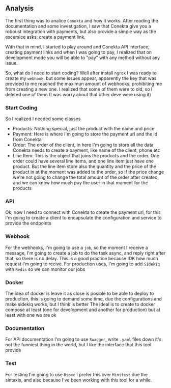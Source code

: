 ## Analysis

The first thing was to analice `Conekta` and how it works. After reading the documentation
and some investigation, I saw that Conekta give you a roboust integration with payments, but
also provide a simple way as the excersice asks: create a payment link.

With that in mind, I started to play around and Conekta API interface, creating payment links
and when I was going to pay, I realized that on development mode you will be able to "pay"
with any method without any issue.

So, what do I need to start coding? Well after install `ngrok` I was ready to create my `webhook`,
but some issues appear, apparently the key that was provided to me reached the maximun amount of
webhooks, prohibiting me from creating a new one. I realized that some of them were to old, so
I deleted one of them (I was worry about that other deve were using it)

### Start Coding

So I realized I needed some classes
  - Products: Nothing special, just the product with the name and price
  - Payment: Here is where I'm going to store the payment url and the id from Conekta
  - Order: The order of the client, in here I'm going to store all the data Conekta needs
  to create a payment, like name of the client, phone etc
  - Line Item: This is the object that joins the products and the order. One order could
  have several line items, and one line item just have one product. But the line item store
  also the quantity and the price of the product in at the moment was added to the order, so
  if the price change we're not going to change the total amount of the order after created,
  and we can know how much pay the user in that moment for the products

### API

Ok, now I need to connect with Conekta to create the payment url, for this I'm going to create a
client to encapsulate the configuration and service to provide the endpoints

### Webhook

For the webhooks, I'm going to use a `job`, so the moment I receive a message, I'm going to
create a job to do the task async, and reply right after that, so there is no delay.
This is a good practice because IDK how much request I'm going to recive.
For production uses, I'm going to add `Sidekiq` with `Redis` so we can monitor our jobs

### Docker

The idea of docker is leave it as close is posible to be able to deploy to production, this
is going to demand some time, due the configurations and make sidekiq works, but I think is better
The ideal is to create to docker compose at least (one for development and another for production)
but at least with one we are ok

### Documentation

For API documentation I'm going to use `Swagger`, write `.yaml` files down it's not the funniest thing in the world, but I like the interface that this tool provide

### Test

For testing I'm going to use `Rspec` I prefer this over `Minitest` due the sintaxis, and also
because I've been working with this tool for a while.
